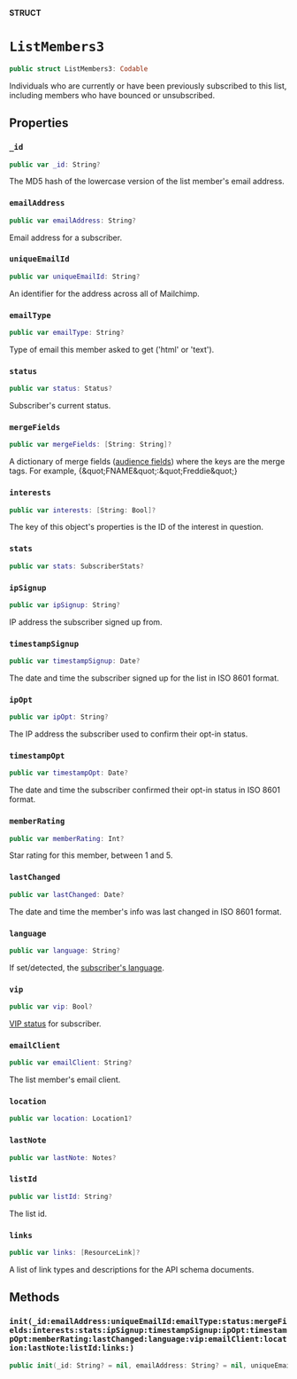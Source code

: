 **STRUCT**

# `ListMembers3`

```swift
public struct ListMembers3: Codable
```

Individuals who are currently or have been previously subscribed to this list, including members who have bounced or unsubscribed.

## Properties
### `_id`

```swift
public var _id: String?
```

The MD5 hash of the lowercase version of the list member&#x27;s email address.

### `emailAddress`

```swift
public var emailAddress: String?
```

Email address for a subscriber.

### `uniqueEmailId`

```swift
public var uniqueEmailId: String?
```

An identifier for the address across all of Mailchimp.

### `emailType`

```swift
public var emailType: String?
```

Type of email this member asked to get (&#x27;html&#x27; or &#x27;text&#x27;).

### `status`

```swift
public var status: Status?
```

Subscriber&#x27;s current status.

### `mergeFields`

```swift
public var mergeFields: [String: String]?
```

A dictionary of merge fields ([audience fields](https://mailchimp.com/help/getting-started-with-merge-tags/)) where the keys are the merge tags. For example, {\&quot;FNAME\&quot;:\&quot;Freddie\&quot;}

### `interests`

```swift
public var interests: [String: Bool]?
```

The key of this object&#x27;s properties is the ID of the interest in question.

### `stats`

```swift
public var stats: SubscriberStats?
```

### `ipSignup`

```swift
public var ipSignup: String?
```

IP address the subscriber signed up from.

### `timestampSignup`

```swift
public var timestampSignup: Date?
```

The date and time the subscriber signed up for the list in ISO 8601 format.

### `ipOpt`

```swift
public var ipOpt: String?
```

The IP address the subscriber used to confirm their opt-in status.

### `timestampOpt`

```swift
public var timestampOpt: Date?
```

The date and time the subscriber confirmed their opt-in status in ISO 8601 format.

### `memberRating`

```swift
public var memberRating: Int?
```

Star rating for this member, between 1 and 5.

### `lastChanged`

```swift
public var lastChanged: Date?
```

The date and time the member&#x27;s info was last changed in ISO 8601 format.

### `language`

```swift
public var language: String?
```

If set/detected, the [subscriber&#x27;s language](https://mailchimp.com/help/view-and-edit-contact-languages/).

### `vip`

```swift
public var vip: Bool?
```

[VIP status](https://mailchimp.com/help/designate-and-send-to-vip-contacts/) for subscriber.

### `emailClient`

```swift
public var emailClient: String?
```

The list member&#x27;s email client.

### `location`

```swift
public var location: Location1?
```

### `lastNote`

```swift
public var lastNote: Notes?
```

### `listId`

```swift
public var listId: String?
```

The list id.

### `links`

```swift
public var links: [ResourceLink]?
```

A list of link types and descriptions for the API schema documents.

## Methods
### `init(_id:emailAddress:uniqueEmailId:emailType:status:mergeFields:interests:stats:ipSignup:timestampSignup:ipOpt:timestampOpt:memberRating:lastChanged:language:vip:emailClient:location:lastNote:listId:links:)`

```swift
public init(_id: String? = nil, emailAddress: String? = nil, uniqueEmailId: String? = nil, emailType: String? = nil, status: Status? = nil, mergeFields: [String: String]? = nil, interests: [String: Bool]? = nil, stats: SubscriberStats? = nil, ipSignup: String? = nil, timestampSignup: Date? = nil, ipOpt: String? = nil, timestampOpt: Date? = nil, memberRating: Int? = nil, lastChanged: Date? = nil, language: String? = nil, vip: Bool? = nil, emailClient: String? = nil, location: Location1? = nil, lastNote: Notes? = nil, listId: String? = nil, links: [ResourceLink]? = nil)
```
